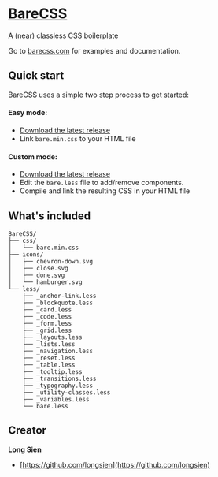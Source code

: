 # [BareCSS](http://barecss.com)
A (near) classless CSS boilerplate

Go to [barecss.com](http://barecss.com) for examples and documentation.

## Quick start

BareCSS uses a simple two step process to get started:

#### Easy mode:

- [Download the latest release](https://github.com/longsien/BareCSS/releases/download/v1.0.1/BareCSS-v1.0.1.zip)
- Link `bare.min.css` to your HTML file

#### Custom mode:

- [Download the latest release](https://github.com/longsien/BareCSS/releases/download/v1.0.1/BareCSS-v1.0.1.zip)
- Edit the `bare.less` file to add/remove components.
- Compile and link the resulting CSS in your HTML file

## What's included

```
BareCSS/
├── css/
│	└── bare.min.css
├── icons/
│	├── chevron-down.svg
│	├── close.svg
│	├── done.svg
│	└── hamburger.svg
└── less/
	├── _anchor-link.less
	├── _blockquote.less
	├── _card.less
	├── _code.less
	├── _form.less
	├── _grid.less
	├── _layouts.less
	├── _lists.less
	├── _navigation.less
	├── _reset.less
	├── _table.less
	├── _tooltip.less
	├── _transitions.less
	├── _typography.less
	├── _utility-classes.less
	├── _variables.less
	└── bare.less
```

## Creator

__Long Sien__

- [https://github.com/longsien](https://github.com/longsien)